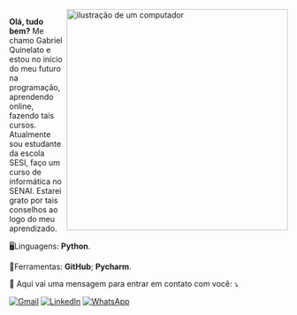 <img src="https://raw.githubusercontent.com/MicaelliMedeiros/micaellimedeiros/master/image/computer-illustration.png" alt="ilustração de um computador" min-width="400px" max-width="400px" width="400px" align="right">

<p align="left"> 
  <strong>Olá, tudo bem?</strong>
	Me chamo Gabriel Quinelato e estou no início do meu futuro na programação, aprendendo online, fazendo tais cursos. Atualmente sou estudante da escola SESI, faço um curso de informática no SENAI. Estarei grato por tais conselhos ao logo do meu aprendizado.
</p>

<p align="left">
   🖥️Linguagens: <strong>Python</strong>.<br>
</p>

<p align="left">
   🎒Ferramentas: <strong>GitHub</strong>; <strong>Pycharm</strong>.<br>
</p>

<p align="left">
  📱 Aqui vai uma mensagem para entrar em contato com você: ⤵️
</p>
	
 <p align="left">
  <a href="#" title="Gmail">
  <img src="https://img.shields.io/badge/-Gmail-FF0000?style=flat-square&labelColor=FF0000&logo=gmail&logoColor=white&link=LINK-DO-SEU-GMAIL" alt="Gmail"/></a>
  <a href="https://www.linkedin.com/in/gabriel-q-pontes-b42881304/" title="LinkedIn">
  <img src="https://img.shields.io/badge/-Linkedin-0e76a8?style=flat-square&logo=Linkedin&logoColor=white&link=LINK-DO-SEU-LINKEDI" alt="LinkedIn"/></a>
  <a href="https://wa.me/5524992890496" title="WhatsApp">
  <img src="https://img.shields.io/badge/-WhatsApp-25d366?style=flat-square&labelColor=25d366&logo=whatsapp&logoColor=white&link=//wa.me/5524992890496" alt="WhatsApp"/></a>
  </p>
